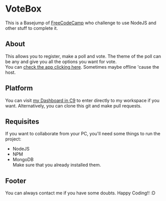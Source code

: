 # VoteBox

This is a Basejump of [FreeCodeCamp](www.freecodecamp.com) who challenge to use NodeJS and other stuff to complete it.

## About
This allows you to register, make a poll and vote. The theme of the poll can be any and give you all the options you
want for vote. <br />
You can [check the app clicking here](https://votingapp-nodejs-naturalsoul.c9users.io/). Sometimes maybe offline 'cause the host.

## Platform
You can visit [my Dashboard in C9](https://c9.io/naturalsoul) to enter directly to my workspace if you want. Alternatively, you can clone this git and make pull requests.

## Requisites
If you want to collaborate from your PC, you'll need some things to run the project:
  - NodeJS
  - NPM
  - MongoDB <br />
Make sure that you already installed them.

## Footer
You can always contact me if you have some doubts. Happy Coding!! :D
